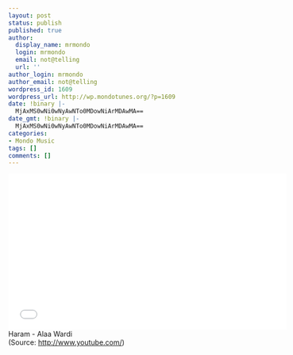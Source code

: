 ```yaml
---
layout: post
status: publish
published: true
author:
  display_name: mrmondo
  login: mrmondo
  email: not@telling
  url: ''
author_login: mrmondo
author_email: not@telling
wordpress_id: 1609
wordpress_url: http://wp.mondotunes.org/?p=1609
date: !binary |-
  MjAxMS0wNi0wNyAwNTo0MDowNiArMDAwMA==
date_gmt: !binary |-
  MjAxMS0wNi0wNyAwNTo0MDowNiArMDAwMA==
categories:
- Mondo Music
tags: []
comments: []
---
```

<iframe width="560" height="315" src="//www.youtube.com/embed/bOfBSEKK_JY" frameborder="0"> </iframe>
Haram - Alaa Wardi
<div class="attribution">(<span>Source:</span> <a href="http://www.youtube.com/">http://www.youtube.com/</a>)</div>
